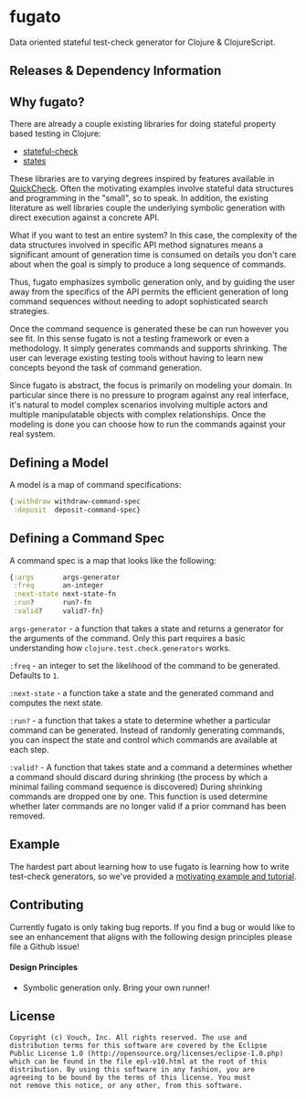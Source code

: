 # fugato

Data oriented stateful test-check generator for Clojure & ClojureScript.

## Releases & Dependency Information

## Why fugato?

There are already a couple existing libraries for doing stateful property based
testing in Clojure:

* [stateful-check](https://github.com/czan/stateful-check/tree/master)
* [states](https://github.com/jstepien/states)

These libraries are to varying degrees inspired by features available in
[QuickCheck](http://www.quviq.com/products/erlang-quickcheck/). Often the
motivating examples involve stateful data structures and programming in the
"small", so to speak. In addition, the existing literature as well libraries
couple the underlying symbolic generation with direct execution against a 
concrete API.

What if you want to test an entire system? In this case, the complexity of the
data structures involved in specific API method signatures means a significant
amount of generation time is consumed on details you don't care about when the
goal is simply to produce a long sequence of commands.

Thus, fugato emphasizes symbolic generation only, and by guiding the user away from
the specifics of the API permits the efficient generation of long command
sequences without needing to adopt sophisticated search strategies.

Once the command sequence is generated these be can run however you see fit.
In this sense fugato is not a testing framework or even a methodology. It simply
generates commands and supports shrinking. The user can leverage existing
testing tools without having to learn new concepts beyond the task of command 
generation.

Since fugato is abstract, the focus is primarily on modeling your domain. In
particular since there is no pressure to program against any real interface, it's
natural to model complex scenarios involving multiple actors and
multiple manipulatable objects with complex relationships. Once the modeling
is done you can choose how to run the commands against your real system.

## Defining a Model

A model is a map of command specifications:

```clojure
{:withdraw withdraw-command-spec
 :deposit  deposit-command-spec}
```

## Defining a Command Spec

A command spec is a map that looks like the following:

```clojure
{:args       args-generator
 :freq       an-integer
 :next-state next-state-fn
 :run?       run?-fn
 :valid?     valid?-fn}
```

`args-generator` - a function that takes a state and returns a generator for
the arguments of the command. Only this part requires a basic understanding how
`clojure.test.check.generators` works.

`:freq` - an integer to set the likelihood of the command to be generated.
Defaults to `1`.

`:next-state` - a function take a state and the generated command and computes
the next state.

`:run?` - a function that takes a state to determine whether a particular command can be
generated. Instead of randomly generating commands, you can inspect the state
and control which commands are available at each step.

`:valid?` - A function that takes state and a command a determines whether a command
should discard during shrinking (the process by which a minimal failing command
sequence is discovered) During shrinking commands are dropped one by one. This 
function is used determine whether later commands are no longer valid if a prior 
command has been removed.

## Example

The hardest part about learning how to use fugato is learning how to write
test-check generators, so we've provided a 
[motivating example and tutorial](https://github.com/vouch-opensource/fugato/wiki/Guide-%26-Tutorial).

## Contributing

Currently fugato is only taking bug reports. If you find a bug or would like
to see an enhancement that aligns with the following design principles
please file a Github issue!

#### Design Principles

* Symbolic generation only. Bring your own runner!

## License ##

    Copyright (c) Vouch, Inc. All rights reserved. The use and
    distribution terms for this software are covered by the Eclipse
    Public License 1.0 (http://opensource.org/licenses/eclipse-1.0.php)
    which can be found in the file epl-v10.html at the root of this
    distribution. By using this software in any fashion, you are
    agreeing to be bound by the terms of this license. You must
    not remove this notice, or any other, from this software.
